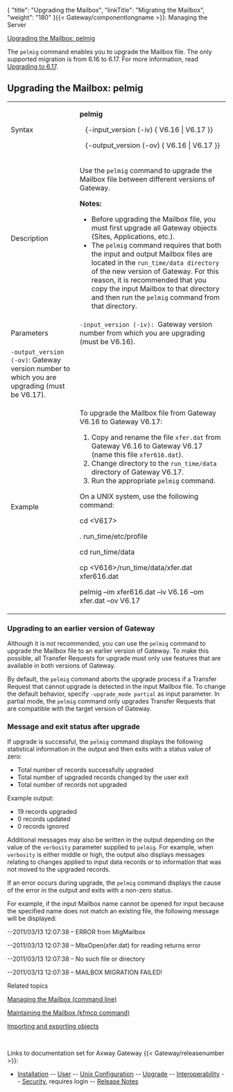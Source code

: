 {
    "title": "Upgrading the Mailbox",
    "linkTitle": "Migrating the Mailbox",
    "weight": "180"
}{{< Gateway/componentlongname  >}}: Managing the Server

[Upgrading the Mailbox: pelmig](#pelmig)

The `pelmig` command enables you to upgrade the Mailbox file. The only supported migration is from 6.16 to 6.17. For more information, read <a href="../../../gateway_upgrade_guide/migrating_to_6.17" class="MCXref xref">Upgrading to 6.17</a>.

<span id="pelmig"></span>

## Upgrading the Mailbox: pelmig

<table>
         
         
         
   
   <tbody>
      <tr>
         <td><p>Syntax</p>         </td>
         <td><p><strong>pelmig</strong></p>
<p>   {-input_version (-iv) { V6.16 | V6.17 }}</p>
<p>   {-output_version (-ov) { V6.16 | V6.17 }}</p>         </td>
      </tr>
      <tr>
         <td><p>Description</p>         </td>
         <td><p>Use the <code>pelmig</code> command to upgrade the Mailbox file between different versions of Gateway.</p>
<p><strong>Notes:</strong></p>
<ul>
<li>Before upgrading the Mailbox file, you must first upgrade all Gateway objects (Sites, Applications, etc.).</li>
<li>The <code>pelmig</code> command requires that both the input and output Mailbox files are located in the <code>run_time/data directory</code> of the new version of Gateway. For this reason, it is recommended that you copy the input Mailbox to that directory and then run the <code>pelmig</code> command from that directory.</li>
</ul>         </td>
      </tr>
      <tr>
         <td><p>Parameters</p>         </td>
         <td><code>-input_version (-iv): </code>Gateway version number from which you are upgrading (must be V6.16).<code></code>         </td>
      </tr>
      <tr>
         <td><code>-output_version (-ov)</code>: Gateway version number to which you are upgrading (must be V6.17).<code></code>         </td>
      </tr>
      <tr>
         <td><p>Example</p>         </td>
         <td><p>To upgrade the Mailbox file from Gateway V6.16 to Gateway V6.17:</p>
<ol>
<li>Copy and rename the file <code>xfer.dat</code> from Gateway V6.16 to Gateway V6.17 (name this file <code>xfer616.dat</code>).</li>
<li>Change directory to the <code>run_time/data</code> directory of Gateway V6.17.</li>
<li>Run the appropriate <code>pelmig</code> command.</li>
</ol>
<p>On a UNIX system, use the following command:</p>
<p>cd &lt;V617&gt;</p>
<p>. run_time/etc/profile</p>
<p>cd run_time/data</p>
<p>cp &lt;V616&gt;/run_time/data/xfer.dat xfer616.dat</p>
<p>pelmig –im xfer616.dat –iv V6.16 –om xfer.dat –ov V6.17</p>         </td>
      </tr>
   </tbody>
</table>

### Upgrading to an earlier version of Gateway

Although it is not recommended, you can use the `pelmig` command to upgrade the Mailbox file to an earlier version of Gateway. To make this possible, all Transfer Requests for upgrade must only use features that are available in both versions of Gateway.

By default, the `pelmig` command aborts the upgrade process if a Transfer Request that cannot upgrade is detected in the input Mailbox file. To change the default behavior, specify `-upgrade_mode partial` as input parameter. In partial mode, the `pelmig` command only upgrades Transfer Requests that are compatible with the target version of Gateway.

### Message and exit status after upgrade

If upgrade is successful, the `pelmig` command displays the following statistical information in the output and then exits with a status value of zero:

-   Total number of records successfully upgraded
-   Total number of upgraded records changed by the user exit
-   Total number of records not upgraded

Example output:

-   19 records upgraded
-   0 records updated
-   0 records ignored

Additional messages may also be written in the output depending on the value of the `verbosity` parameter supplied to `pelmig`. For example, when `verbosity` is either middle or high, the output also displays messages relating to changes applied to input data records or to information that was not moved to the upgraded records.

If an error occurs during upgrade, the `pelmig` command displays the cause of the error in the output and exits with a non-zero status.

For example, if the input Mailbox name cannot be opened for input because the specified name does not match an existing file, the following message will be displayed:

--2011/03/13 12:07:38 – ERROR from MigMailbox

--2011/03/13 12:07:38 – MbxOpen(xfer.dat) for reading returns error

--2011/03/13 12:07:38 – No such file or directory

--2011/03/13 12:07:38 – MAILBOX MIGRATION FAILED!

Related topics

[Managing the Mailbox (command line)](../../transfers_start_here/monitoring_transfers_start_here/viewing_and_managing_mailbox_contents_cli/managing_mailbox_cli)

[Maintaining the Mailbox (kfmcp command)](../../transfers_start_here/monitoring_transfers_start_here/viewing_and_managing_mailbox_contents_cli/maintaining_mailbox)

[Importing and exporting objects](../importing_and_exporting_objects)

 

Links to documentation set for Axway Gateway {{< Gateway/releasenumber  >}}:

-   [Installation](/bundle/Gateway_6173_InstallationGuide_allOS_en_HTML5/page/Content/start_page.htm) -- [User](/bundle/Gateway_6173_UsersGuide_allOS_en_HTML5/page/Content/start_page.htm) -- [Unix Configuration](/bundle/Gateway_6173_ConfigurationGuide_UNIX_en_HTML5/page/Content/start_page.htm) -- [Upgrade](/bundle/Gateway_6173_UpgradeGuide_allOS_en_HTML5/page/Content/start_page.htm) -- [Interoperability](/bundle/Gateway_6173_InteroperabilityGuide_allOS_en_HTML5/page/Content/start_page.htm) -- [Security](/bundle/Gateway_6173_SecurityGuide_allOS_en_HTML5/page/Content/start_page.htm), requires login -- [Release Notes](/bundle/Gateway_6173_ReleaseNotes_allOS_en_HTML5/page/Content/Gateway_ReleaseNotes_allOS_en.htm)
